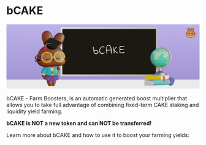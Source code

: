 # bCAKE

![](../../../.gitbook/assets/how-to-bCAKE.png)

bCAKE - Farm Boosters, is an automatic generated boost multiplier that allows you to take full advantage of combining fixed-term CAKE staking and liquidity yield farming.

**bCAKE is NOT a new token and can NOT be transferred!**



Learn more about bCAKE and how to use it to boost your farming yields:

